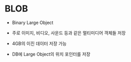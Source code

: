 # BLOB

- Binary Large Object

- 주로 이미지, 비디오, 사운드 등과 같은 멀티미디어 객체들 저장

- 4GB의 이진 데이터 저장 가능

- DB에 Large Object의 위치 포인터를 저장
